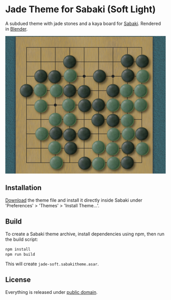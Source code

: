 # Jade Theme for Sabaki (Soft Light)

A subdued theme with jade stones and a kaya board for [Sabaki](http://sabaki.yichuanshen.de/).
Rendered in [Blender](https://www.blender.org/).

![Screenshot](Screenshot.jpg)

## Installation

[Download](https://github.com/billhails/SabakiThemes/releases) the theme file and install it directly inside Sabaki
under 'Preferences' > 'Themes' > 'Install Theme...'.

## Build

To create a Sabaki theme archive, install dependencies using npm, then run the build script:

~~~
npm install
npm run build
~~~

This will create `jade-soft.sabakitheme.asar`.

## License

Everything is released under [public domain](http://creativecommons.org/publicdomain/zero/1.0/).
